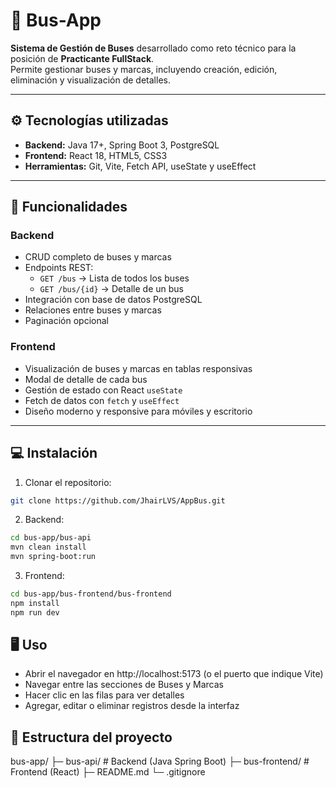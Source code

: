 # 🚌 Bus-App

**Sistema de Gestión de Buses** desarrollado como reto técnico para la posición de **Practicante FullStack**.  
Permite gestionar buses y marcas, incluyendo creación, edición, eliminación y visualización de detalles.

---

## ⚙️ Tecnologías utilizadas

- **Backend:** Java 17+, Spring Boot 3, PostgreSQL  
- **Frontend:** React 18, HTML5, CSS3  
- **Herramientas:** Git, Vite, Fetch API, useState y useEffect

---

## 🚀 Funcionalidades

### Backend
- CRUD completo de buses y marcas
- Endpoints REST:
  - `GET /bus` → Lista de todos los buses
  - `GET /bus/{id}` → Detalle de un bus
- Integración con base de datos PostgreSQL
- Relaciones entre buses y marcas
- Paginación opcional

### Frontend
- Visualización de buses y marcas en tablas responsivas
- Modal de detalle de cada bus
- Gestión de estado con React `useState`
- Fetch de datos con `fetch` y `useEffect`
- Diseño moderno y responsive para móviles y escritorio

---

## 💻 Instalación

1. Clonar el repositorio:  
```bash
git clone https://github.com/JhairLVS/AppBus.git
```
2. Backend:
```bash
cd bus-app/bus-api
mvn clean install
mvn spring-boot:run
```
3. Frontend:
```bash
cd bus-app/bus-frontend/bus-frontend
npm install
npm run dev
```

## 🖥️ Uso

- Abrir el navegador en http://localhost:5173 (o el puerto que indique Vite)
- Navegar entre las secciones de Buses y Marcas
- Hacer clic en las filas para ver detalles
- Agregar, editar o eliminar registros desde la interfaz

## 📁 Estructura del proyecto

bus-app/
├─ bus-api/          # Backend (Java Spring Boot)
├─ bus-frontend/     # Frontend (React)
├─ README.md
└─ .gitignore

